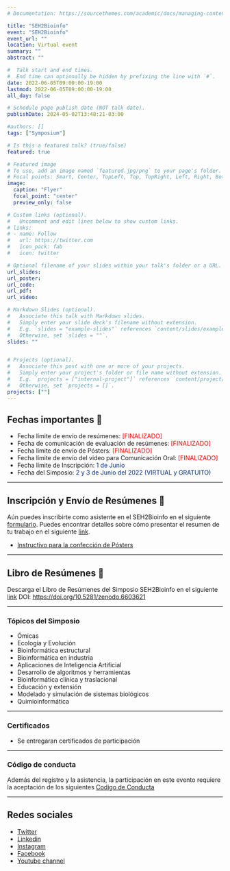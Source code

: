 ```yaml
---
# Documentation: https://sourcethemes.com/academic/docs/managing-content/

title: "SEH2Bioinfo"
event: "SEH2Bioinfo"
event_url: ""
location: Virtual event
summary: ""
abstract: ""

#  Talk start and end times.
#  End time can optionally be hidden by prefixing the line with `#`.
date: 2022-06-05T09:00:00-19:00
lastmod: 2022-06-05T09:00:00-19:00
all_day: false

# Schedule page publish date (NOT talk date).
publishDate: 2024-05-02T13:48:21-03:00

#authors: []
tags: ["Symposium"]

# Is this a featured talk? (true/false)
featured: true

# Featured image
# To use, add an image named `featured.jpg/png` to your page's folder. 
# Focal points: Smart, Center, TopLeft, Top, TopRight, Left, Right, BottomLeft, Bottom, BottomRight.
image:
  caption: "Flyer"
  focal_point: "center"
  preview_only: false

# Custom links (optional).
#   Uncomment and edit lines below to show custom links.
# links:
# - name: Follow
#   url: https://twitter.com
#   icon_pack: fab
#   icon: twitter

# Optional filename of your slides within your talk's folder or a URL.
url_slides: 
url_poster: 
url_code:
url_pdf:
url_video:

# Markdown Slides (optional).
#   Associate this talk with Markdown slides.
#   Simply enter your slide deck's filename without extension.
#   E.g. `slides = "example-slides"` references `content/slides/example-slides.md`.
#   Otherwise, set `slides = ""`.
slides: ""


# Projects (optional).
#   Associate this post with one or more of your projects.
#   Simply enter your project's folder or file name without extension.
#   E.g. `projects = ["internal-project"]` references `content/project/deep-learning/index.md`.
#   Otherwise, set `projects = []`.
projects: [""]
---
```


## **Fechas importantes** :pushpin:
- Fecha límite de envío de resúmenes:<span style="color:red"> [FINALIZADO]</span>
- Fecha de comunicación de evaluación de resúmenes: <span style="color:red"> [FINALIZADO]</span>
- Fecha límite de envío de Pósters: <span style="color:red"> [FINALIZADO] </span> 
- Fecha límite de envío del video para Comunicación Oral: <span style="color:red"> [FINALIZADO] </span> 
- Fecha límite de Inscripción: <span style="color:#012b7d"> 1 de Junio </span> 
- Fecha del Simposio:<span style="color:#012b7d"> 2 y 3 de Junio del 2022 (VIRTUAL y GRATUITO)</span>
---
## **Inscripción y Envío de Resúmenes** :memo:
Aún puedes inscribirte como asistente en el SEH2Bioinfo en el siguiente [formulario](https://docs.google.com/forms/d/e/1FAIpQLScOUMTuOMkiTI8_pno1QlXiXRMbvRchjebu3Rizo843ICpZlg/viewform).
Puedes encontrar detalles sobre cómo presentar el resumen de tu trabajo en el siguiente [link](https://docs.google.com/document/d/1kNXZrcM3vsXtVBFDkqblnMZMOuQLBTSeE1UnVOaEDLY/edit?usp=sharing).

- [Instructivo para la confección de Pósters](https://docs.google.com/document/d/1IYGf5_EzjAcIOL0G5W-tc75fZZSjvYCZSVoLmDNjE68/edit?usp=sharing)

---
## **Libro de Resúmenes** :blue_book:
Descarga el Libro de Resúmenes del Simposio SEH2Bioinfo en el siguiente [link](https://zenodo.org/record/6603621#.YpeU0qhBx3g)
DOI: https://doi.org/10.5281/zenodo.6603621

---
### Tópicos del Simposio
- Ómicas
- Ecología y Evolución
- Bioinformática estructural
- Bioinformática en industria
- Aplicaciones de Inteligencia Artificial
- Desarrollo de algoritmos y herramientas
- Bioinformática clínica y traslacional
- Educación y extensión 
- Modelado y simulación de sistemas biológicos
- Quimioinformática

---
### Certificados
- Se entregaran certificados de participación

---
### Código de conducta
Además del registro y la asistencia, la participación en este evento requiere la aceptación de los siguientes [Codigo de Conducta](https://seh2bioinfo.netlify.app/cc/)

---
## Redes sociales
- [Twitter](https://x.com/seh2_bioinfo)
- [Linkedin](https://www.linkedin.com/in/seh2-bioinfo/)
- [Instagram](https://www.instagram.com/seh2_bioinfo/)
- [Facebook](https://www.facebook.com/SEH2Bioinfo)
- [Youtube channel](https://www.youtube.com/channel/UCsoiBoToYJD8aqyXUnaKhrQ/featured)